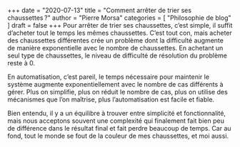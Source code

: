 +++
date        = "2020-07-13"
title       = "Comment arrêter de trier ses chaussettes ?"
author      = "Pierre Morsa"
categories  = [ "Philosophie de blog" ]
draft       = false
+++
Pour arrêter de trier ses chaussettes, c’est simple, il suffit d’acheter tout le temps les mêmes chaussettes. C’est tout con, mais acheter des chaussettes différentes crée un problème dont la difficulté augmente de manière exponentielle avec le nombre de chaussettes. En achetant un seul type de chaussettes, le niveau de difficulté de résolution du problème reste à 0.

En automatisation, c’est pareil, le temps nécessaire pour maintenir le système augmente exponentiellement avec le nombre de cas différents à gérer. Plus on simplifie, plus on réduit le nombre de cas, plus on utilise des mécanismes que l’on maîtrise, plus l’automatisation est facile et fiable.

Bien entendu, il y a un équilibre à trouver entre simplicité et fonctionnalité, mais nous acceptons souvent une complexité qui finalement fait bien peu de différence dans le résultat final et fait perdre beaucoup de temps. Car au fond, tout le monde se fout de la couleur de mes chaussettes, et moi aussi.
